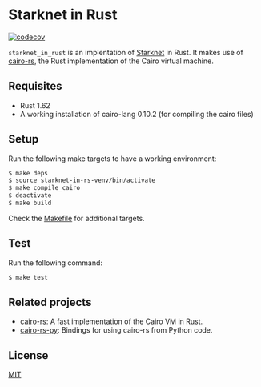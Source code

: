 # Starknet in Rust
[![codecov](https://codecov.io/github/lambdaclass/starknet_in_rust/branch/main/graph/badge.svg?token=98QY5B0VAR)](https://codecov.io/gh/lambdaclass/starknet_in_rust)

`starknet_in_rust` is an implentation of [Starknet](https://github.com/starkware-libs/cairo-lang/tree/master/src/starkware/starknet) in Rust.
It makes use of [cairo-rs](https://github.com/lambdaclass/cairo-rs), the Rust implementation of the Cairo virtual machine.

## Requisites
- Rust 1.62
- A working installation of cairo-lang 0.10.2 (for compiling the cairo files)

## Setup

Run the following make targets to have a working environment:
```bash
$ make deps
$ source starknet-in-rs-venv/bin/activate
$ make compile_cairo
$ deactivate
$ make build
```

Check the [Makefile](/Makefile) for additional targets.

## Test
Run the following command:
```bash
$ make test
```

## Related projects

- [cairo-rs](https://github.com/lambdaclass/cairo-rs): A fast implementation of the Cairo VM in Rust.
- [cairo-rs-py](https://github.com/lambdaclass/cairo-rs-py): Bindings for using cairo-rs from Python code.


## License

[MIT](/LICENSE)
